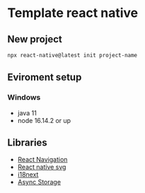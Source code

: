 # Template react native

## New project

```bash
npx react-native@latest init project-name
```

## Eviroment setup

### Windows

- java 11
- node 16.14.2 or up


## Libraries

- [React Navigation](https://reactnavigation.org/docs/getting-started)
- [React native svg](https://www.npmjs.com/package/react-native-svg)
- [i18next](https://www.i18next.com/)
- [Async Storage](https://react-native-async-storage.github.io/async-storage/docs/install)